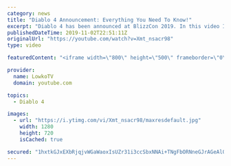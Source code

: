 ```yaml
---
category: news
title: "Diablo 4 Announcement: Everything You Need To Know!"
excerpt: "Diablo 4 has been announced at BlizzCon 2019. In this video I go over everything you need to know about this upcoming Blizzard Entertainment game."
publishedDateTime: 2019-11-02T22:51:11Z
originalUrl: "https://youtube.com/watch?v=Xmt_nsacr98"
type: video

featuredContent: "<iframe width=\"800\" height=\"500\" frameborder=\"0\" src=\"https://www.youtube.com/embed/Xmt_nsacr98\" allow=\"accelerometer; autoplay; encrypted-media; gyroscope; picture-in-picture\" allowfullscreen></iframe>"

provider:
  name: LowkoTV
  domain: youtube.com

topics:
  - Diablo 4

images:
  - url: "https://i.ytimg.com/vi/Xmt_nsacr98/maxresdefault.jpg"
    width: 1280
    height: 720
    isCached: true

secured: "1hxtkGJxEXbRjqjvWGaWaoxIsUZr31i3ccSbxNNAi+TNgFbORNneGJrAGeAlQ0Sit1a+7jMWZxJWtsSSUR/jOGlwZbPPvGi055/NMrZsRdHekiWuDBA0LHECvXpFL0NzIfIaZcKeBt5n76COStAtmAcFH73V4oPfctBQTJcTxtC3PWgOhmTL6/v8ngLoxEGY56Um9ca9hYFqzMf96APHcwKdVvG7GsQKqFBQkpUio5MF87C+amvh6Ng5+vRqCM5osh8ovvJWSgP2DuoF1cxir6NSxrTYXItU79HzJ1Ei7efKurJW/xRclI+Q20Iln1Q4IeNG7ZPov+r07AKaBSoUPxaRW4sqG4Yi7RK7Bhubw6ffLyTFamf1stId8dRqjCZdH5T8Evbocj0ZTt37N68Jv2JiqVFJiFLWH/zQsi9lqfM5THOdcWRa58O6hzlmz1LV;EE2NJp+XDr6d9YXoVtSs5g=="
---
```


